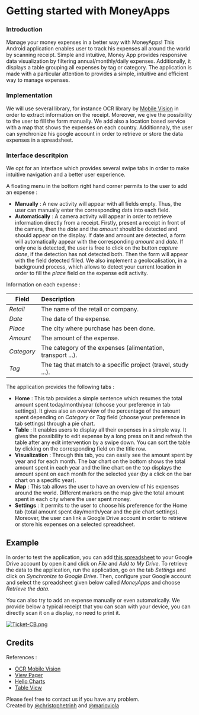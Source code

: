 # Getting started with MoneyApps

### Introduction

Manage your money expenses in a better way with MoneyApps!
This Android application enables user to track his expenses all around the world by scanning receipt. Simple and intuitive, Money App provides responsive data visualization by filtering annual/monthly/daily expenses. Additionally, it displays a table grouping all expenses by tag or category. The application is made with a particular attention to provides a simple, intuitive and efficient way to manage expenses.

### Implementation

We will use several library, for instance OCR library by [Mobile Vision](https://developers.google.com/vision/) in order to extract information on the receipt. Moreover, we give the possibility to the user to fill the form manually. We add also a location based service with a map that shows the expenses on each country. Additionnaly, the user can synchronize his google account in order to retrieve or store the data expenses in a spreadsheet.

### Interface descritpion

We opt for an interface which provides several swipe tabs in order to make intuitive navigation and a better user experience.

A floating menu in the bottom right hand corner permits to the user to add an expense :
- **Manually** : A new activity will appear with all fields empty. Thus, the user can manually enter the corresponding data into each field.
- **Automatically** : A camera activity will appear in order to retrieve information directly from a receipt. Firstly, present a receipt in front of the camera, then the *date* and the *amount* should be detected and should appear on the display. If date and amount are detected, a form will automatically appear with the corresponding *amount* and *date*. If only one is detected, the user is free to click on the button *capture done*, if the detection has not detected both. Then the form will appear with the field detected filled. We also implement a geolocalisation, in a background process, which allows to detect your current location in order to fill the *place* field on the expense edit activity.

Information on each expense : 
 
| Field | Description |  
|-------|:------------|  
| *Retail* | The name of the retail or company. |  
| *Date* | The date of the expense. |  
| *Place* | The city where purchase has been done. |  
| *Amount* | The amount of the expense. |  
| *Category* | The category of the expenses (alimentation, transport ...). |  
| *Tag* | The tag that match to a specific project (travel, study ...). |  

The application provides the following tabs :
- **Home** : This tab provides a simple sentence which resumes the total amount spent today/month/year (choose your preference in tab settings). It gives also an overview of the percentage of the amount spent depending on *Category* or *Tag* field (choose your preference in tab settings) through a pie chart.
- **Table** : It enables users to display all their expenses in a simple way. It gives the possibility to edit expense by a long press on it and refresh the table after any edit intervention by a swipe down. You can sort the table by clicking on the corresponding field on the title row.
- **Visualization** : Through this tab, you can easily see the amount spent by year and for each month. The bar chart on the bottom shows the total amount spent in each year and the line chart on the top displays the amount spent on each month for the selected year (by a click on the bar chart on a specific year).
- **Map** : This tab allows the user to have an overview of his expenses around the world. Different markers on the map give the total amount spent in each city where the user spent money.
- **Settings** : It permits to the user to choose his preference for the Home tab (total amount spent day/month/year and the pie chart settings). Moreover, the user can link a Google Drive account in order to retrieve or store his expenses on a selected spreadsheet.

## Example 

In order to test the application, you can add [this spreadsheet](https://docs.google.com/spreadsheets/d/1DkZDt4gOWuzHNH0oxkb8jx-i4B2_tQshF_dHFFPJHZc/edit?usp=sharing) to your Google Drive account by open it and click on *File* and *Add to My Drive*. To retrieve the data to the application, run the application, go on the tab *Settings* and click on *Synchronize to Google Drive*. Then, configure your Google account and select the spreadsheet given below called *MoneyApps* and choose *Retrieve the data*.

You can also try to add an expense manually or even automatically. We provide below a typical receipt that you can scan with your device, you can directly scan it on a display, no need to print it.

[![Ticket-CB.png](https://s23.postimg.org/u121357bf/Ticket_CB.png)](https://postimg.org/image/5xb9euouf/)

## Credits

References :
- [OCR Mobile Vision](https://github.com/googlesamples/android-vision)
- [View Pager](https://github.com/florent37/MaterialViewPager)
- [Hello Charts](https://github.com/lecho/hellocharts-android)
- [Table View](https://github.com/ISchwarz23/SortableTableView)

Please feel free to contact us if you have any problem.  
Created by [@christophetrinh](https://github.com/christophetrinh) and [@marioviola](https://github.com/marioviola)
